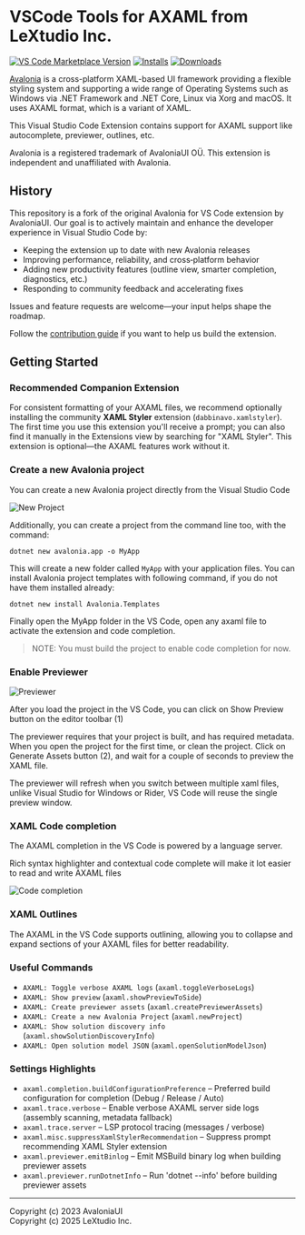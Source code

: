 # VSCode Tools for AXAML from LeXtudio Inc.

[![VS Code Marketplace Version](https://img.shields.io/visual-studio-marketplace/v/lextudio.vscode-axaml?label=Version)](https://marketplace.visualstudio.com/items?itemName=lextudio.vscode-axaml)
[![Installs](https://img.shields.io/visual-studio-marketplace/i/lextudio.vscode-axaml?label=Installs)](https://marketplace.visualstudio.com/items?itemName=lextudio.vscode-axaml)
[![Downloads](https://img.shields.io/visual-studio-marketplace/d/lextudio.vscode-axaml?label=Downloads)](https://marketplace.visualstudio.com/items?itemName=lextudio.vscode-axaml)

[Avalonia](https://github.com/AvaloniaUI/Avalonia/) is a cross-platform XAML-based UI framework providing a flexible styling system and supporting a wide range of Operating Systems such as Windows via .NET Framework and .NET Core, Linux via Xorg and macOS. It uses AXAML format, which is a variant of XAML.

This Visual Studio Code Extension contains support for AXAML support like autocomplete, previewer, outlines, etc.

Avalonia is a registered trademark of AvaloniaUI OÜ. This extension is independent and unaffiliated with Avalonia.

## History

This repository is a fork of the original Avalonia for VS Code extension by AvaloniaUI. Our goal is to actively maintain and enhance the developer experience in Visual Studio Code by:

- Keeping the extension up to date with new Avalonia releases
- Improving performance, reliability, and cross‑platform behavior
- Adding new productivity features (outline view, smarter completion, diagnostics, etc.)
- Responding to community feedback and accelerating fixes

Issues and feature requests are welcome—your input helps shape the roadmap.

Follow the [contribution guide](CONTRIBUTING.md) if you want to help us build the extension.

## Getting Started

### Recommended Companion Extension

For consistent formatting of your AXAML files, we recommend optionally installing the community **XAML Styler** extension (`dabbinavo.xamlstyler`). The first time you use this extension you'll receive a prompt; you can also find it manually in the Extensions view by searching for "XAML Styler". This extension is optional—the AXAML features work without it.

### Create a new Avalonia project

You can create a new Avalonia project directly from the Visual Studio Code

![New Project](media/NewProject.png)

Additionally, you can create a project from the command line too, with the command:

    dotnet new avalonia.app -o MyApp

This will create a new folder called `MyApp` with your application files. You can install Avalonia project templates with following command, if you do not have them installed already:

    dotnet new install Avalonia.Templates

Finally open the MyApp folder in the VS Code, open any axaml file to activate the extension and code completion.

> NOTE: You must build the project to enable code completion for now.

### Enable Previewer

![Previewer](media/PreviewerRM.png)

After you load the project in the VS Code, you can click on Show Preview button on the editor toolbar (1)

The previewer requires that your project is built, and has required metadata. When you open the project for the first time, or clean the project. Click on Generate Assets button (2), and wait for a couple of seconds to preview the XAML file.

The previewer will refresh when you switch between multiple xaml files, unlike Visual Studio for Windows or Rider, VS Code will reuse the single preview window.

### XAML Code completion

The AXAML completion in the VS Code is powered by a language server.

Rich syntax highlighter and contextual code complete will make it lot easier to read and write AXAML files

![Code completion](media/AutoCompleteRM.png)

### XAML Outlines

The AXAML in the VS Code supports outlining, allowing you to collapse and expand sections of your AXAML files for better readability.

### Useful Commands

- `AXAML: Toggle verbose AXAML logs` (`axaml.toggleVerboseLogs`)
- `AXAML: Show preview` (`axaml.showPreviewToSide`)
- `AXAML: Create previewer assets` (`axaml.createPreviewerAssets`)
- `AXAML: Create a new Avalonia Project` (`axaml.newProject`)
- `AXAML: Show solution discovery info` (`axaml.showSolutionDiscoveryInfo`)
- `AXAML: Open solution model JSON` (`axaml.openSolutionModelJson`)

### Settings Highlights

- `axaml.completion.buildConfigurationPreference` – Preferred build configuration for completion (Debug / Release / Auto)
- `axaml.trace.verbose` – Enable verbose AXAML server side logs (assembly scanning, metadata fallback)
- `axaml.trace.server` – LSP protocol tracing (messages / verbose)
- `axaml.misc.suppressXamlStylerRecommendation` – Suppress prompt recommending XAML Styler extension
- `axaml.previewer.emitBinlog` – Emit MSBuild binary log when building previewer assets
- `axaml.previewer.runDotnetInfo` – Run 'dotnet --info' before building previewer assets

---

Copyright (c) 2023 AvaloniaUI  
Copyright (c) 2025 LeXtudio Inc.  
